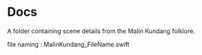 #  Docs

A folder containing scene details from the Malin Kundang folklore.

file naming : MalinKundang_FileName.swift
